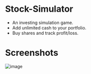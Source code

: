 # Stock-Simulator
* An investing simulation game.
* Add unlimited cash to your portfolio.
* Buy shares and track profit/loss.

# Screenshots
![image](https://user-images.githubusercontent.com/60009481/111431318-a7928500-8721-11eb-9071-d9572f08d08b.png)

